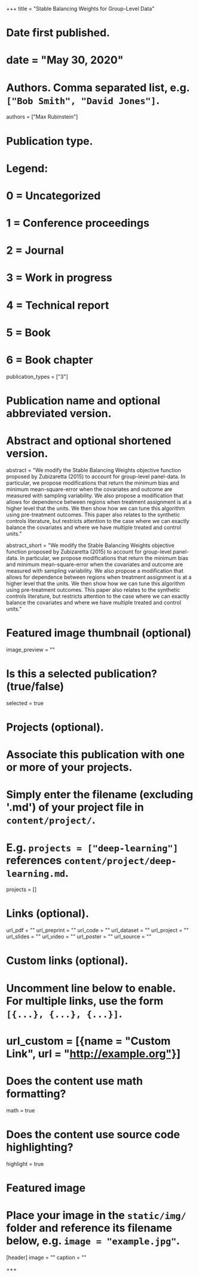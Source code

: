 +++
title = "Stable Balancing Weights for Group-Level Data"

# Date first published.
# date = "May 30, 2020"

# Authors. Comma separated list, e.g. `["Bob Smith", "David Jones"]`.
authors = ["Max Rubinstein"]

# Publication type.
# Legend:
# 0 = Uncategorized
# 1 = Conference proceedings
# 2 = Journal
# 3 = Work in progress
# 4 = Technical report
# 5 = Book
# 6 = Book chapter
publication_types = ["3"]

# Publication name and optional abbreviated version.

# Abstract and optional shortened version.
abstract = "We modify the Stable Balancing Weights objective function proposed by Zubizaretta (2015) to account for group-level panel-data. In particular, we propose modifications that return the minimum bias and minimum mean-square-error when the covariates and outcome are measured with sampling variability. We also propose a modification that allows for dependence between regions when treatment assignment is at a higher level that the units. We then show how we can tune this algorithm using pre-treatment outcomes. This paper also relates to the synthetic controls literature, but restricts attention to the case where we can exactly balance the covariates and where we have multiple treated and control units."

abstract_short = "We modify the Stable Balancing Weights objective function proposed by Zubizaretta (2015) to account for group-level panel-data. In particular, we propose modifications that return the minimum bias and minimum mean-square-error when the covariates and outcome are measured with sampling variability. We also propose a modification that allows for dependence between regions when treatment assignment is at a higher level that the units. We then show how we can tune this algorithm using pre-treatment outcomes. This paper also relates to the synthetic controls literature, but restricts attention to the case where we can exactly balance the covariates and where we have multiple treated and control units."

# Featured image thumbnail (optional)
image_preview = ""

# Is this a selected publication? (true/false)
selected = true

# Projects (optional).
#   Associate this publication with one or more of your projects.
#   Simply enter the filename (excluding '.md') of your project file in `content/project/`.
#   E.g. `projects = ["deep-learning"]` references `content/project/deep-learning.md`.
projects = []

# Links (optional).
url_pdf = ""
url_preprint = ""
url_code = ""
url_dataset = ""
url_project = ""
url_slides = ""
url_video = ""
url_poster = ""
url_source = ""

# Custom links (optional).
#   Uncomment line below to enable. For multiple links, use the form `[{...}, {...}, {...}]`.
# url_custom = [{name = "Custom Link", url = "http://example.org"}]

# Does the content use math formatting?
math = true

# Does the content use source code highlighting?
highlight = true

# Featured image
# Place your image in the `static/img/` folder and reference its filename below, e.g. `image = "example.jpg"`.
[header]
image = ""
caption = ""

+++
